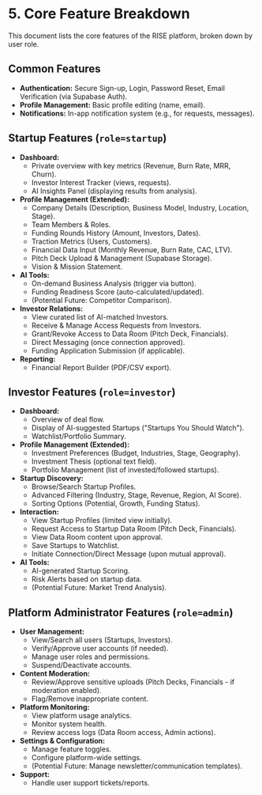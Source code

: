 # 5. Core Feature Breakdown

This document lists the core features of the RISE platform, broken down by user role.

## Common Features
*   **Authentication:** Secure Sign-up, Login, Password Reset, Email Verification (via Supabase Auth).
*   **Profile Management:** Basic profile editing (name, email).
*   **Notifications:** In-app notification system (e.g., for requests, messages).

## Startup Features (`role=startup`)
*   **Dashboard:**
    *   Private overview with key metrics (Revenue, Burn Rate, MRR, Churn).
    *   Investor Interest Tracker (views, requests).
    *   AI Insights Panel (displaying results from analysis).
*   **Profile Management (Extended):**
    *   Company Details (Description, Business Model, Industry, Location, Stage).
    *   Team Members & Roles.
    *   Funding Rounds History (Amount, Investors, Dates).
    *   Traction Metrics (Users, Customers).
    *   Financial Data Input (Monthly Revenue, Burn Rate, CAC, LTV).
    *   Pitch Deck Upload & Management (Supabase Storage).
    *   Vision & Mission Statement.
*   **AI Tools:**
    *   On-demand Business Analysis (trigger via button).
    *   Funding Readiness Score (auto-calculated/updated).
    *   (Potential Future: Competitor Comparison).
*   **Investor Relations:**
    *   View curated list of AI-matched Investors.
    *   Receive & Manage Access Requests from Investors.
    *   Grant/Revoke Access to Data Room (Pitch Deck, Financials).
    *   Direct Messaging (once connection approved).
    *   Funding Application Submission (if applicable).
*   **Reporting:**
    *   Financial Report Builder (PDF/CSV export).

## Investor Features (`role=investor`)
*   **Dashboard:**
    *   Overview of deal flow.
    *   Display of AI-suggested Startups ("Startups You Should Watch").
    *   Watchlist/Portfolio Summary.
*   **Profile Management (Extended):**
    *   Investment Preferences (Budget, Industries, Stage, Geography).
    *   Investment Thesis (optional text field).
    *   Portfolio Management (list of invested/followed startups).
*   **Startup Discovery:**
    *   Browse/Search Startup Profiles.
    *   Advanced Filtering (Industry, Stage, Revenue, Region, AI Score).
    *   Sorting Options (Potential, Growth, Funding Status).
*   **Interaction:**
    *   View Startup Profiles (limited view initially).
    *   Request Access to Startup Data Room (Pitch Deck, Financials).
    *   View Data Room content upon approval.
    *   Save Startups to Watchlist.
    *   Initiate Connection/Direct Message (upon mutual approval).
*   **AI Tools:**
    *   AI-generated Startup Scoring.
    *   Risk Alerts based on startup data.
    *   (Potential Future: Market Trend Analysis).

## Platform Administrator Features (`role=admin`)
*   **User Management:**
    *   View/Search all users (Startups, Investors).
    *   Verify/Approve user accounts (if needed).
    *   Manage user roles and permissions.
    *   Suspend/Deactivate accounts.
*   **Content Moderation:**
    *   Review/Approve sensitive uploads (Pitch Decks, Financials - if moderation enabled).
    *   Flag/Remove inappropriate content.
*   **Platform Monitoring:**
    *   View platform usage analytics.
    *   Monitor system health.
    *   Review access logs (Data Room access, Admin actions).
*   **Settings & Configuration:**
    *   Manage feature toggles.
    *   Configure platform-wide settings.
    *   (Potential Future: Manage newsletter/communication templates).
*   **Support:**
    *   Handle user support tickets/reports. 